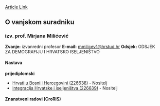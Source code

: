 [Article Link](https://www.fhs.hr/djelatnik/mirjana.milicevic)

## O vanjskom suradniku
###  izv. prof. Mirjana Milićević 
**Zvanje:**
izvanredni profesor 
**E-mail:**
[mmilicev1@hrstud.hr](javascript:startMail\('zzyvpvir@1eugfqhu.e'\);)
**Odsjek:**
ODSJEK ZA DEMOGRAFIJU I HRVATSKO ISELJENIŠTVO 
#### Nastava
**prijediplomski**
  * [Hrvati u Bosni i Hercegovini (226638)](https://www.fhs.hr/predmet/hubh) - Nositelj
  * [Integracija Hrvatske i iseljeništva (226639)](https://www.fhs.hr/predmet/ihi) - Nositelj


#### Znanstveni radovi (CroRIS)
